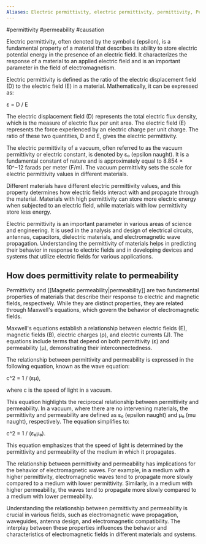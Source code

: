 ```yaml
---
Aliases: Electric permittivity, electric permittivity, permittivity, Permittivity
---
```

#permittivity #permeability #causation 

Electric permittivity, often denoted by the symbol ε (epsilon), is a fundamental property of a material that describes its ability to store electric potential energy in the presence of an electric field. It characterizes the response of a material to an applied electric field and is an important parameter in the field of electromagnetism.

Electric permittivity is defined as the ratio of the electric displacement field (D) to the electric field (E) in a material. Mathematically, it can be expressed as:

ε = D / E

The electric displacement field (D) represents the total electric flux density, which is the measure of electric flux per unit area. The electric field (E) represents the force experienced by an electric charge per unit charge. The ratio of these two quantities, D and E, gives the electric permittivity.

The electric permittivity of a vacuum, often referred to as the vacuum permittivity or electric constant, is denoted by ε₀ (epsilon naught). It is a fundamental constant of nature and is approximately equal to 8.854 × 10^−12 farads per meter (F/m). The vacuum permittivity sets the scale for electric permittivity values in different materials.

Different materials have different electric permittivity values, and this property determines how electric fields interact with and propagate through the material. Materials with high permittivity can store more electric energy when subjected to an electric field, while materials with low permittivity store less energy.

Electric permittivity is an important parameter in various areas of science and engineering. It is used in the analysis and design of electrical circuits, antennas, capacitors, dielectric materials, and electromagnetic wave propagation. Understanding the permittivity of materials helps in predicting their behavior in response to electric fields and in developing devices and systems that utilize electric fields for various applications.

## How does permittivity relate to permeability
Permittivity and [[Magnetic permeability|permeability]] are two fundamental properties of materials that describe their response to electric and magnetic fields, respectively. While they are distinct properties, they are related through Maxwell's equations, which govern the behavior of electromagnetic fields.

Maxwell's equations establish a relationship between electric fields (E), magnetic fields (B), electric charges (ρ), and electric currents (J). The equations include terms that depend on both permittivity (ε) and permeability (μ), demonstrating their interconnectedness.

The relationship between permittivity and permeability is expressed in the following equation, known as the wave equation:

c^2 = 1 / (εμ),

where c is the speed of light in a vacuum.

This equation highlights the reciprocal relationship between permittivity and permeability. In a vacuum, where there are no intervening materials, the permittivity and permeability are defined as ε₀ (epsilon naught) and μ₀ (mu naught), respectively. The equation simplifies to:

c^2 = 1 / (ε₀μ₀).

This equation emphasizes that the speed of light is determined by the permittivity and permeability of the medium in which it propagates.

The relationship between permittivity and permeability has implications for the behavior of electromagnetic waves. For example, in a medium with a higher permittivity, electromagnetic waves tend to propagate more slowly compared to a medium with lower permittivity. Similarly, in a medium with higher permeability, the waves tend to propagate more slowly compared to a medium with lower permeability.

Understanding the relationship between permittivity and permeability is crucial in various fields, such as electromagnetic wave propagation, waveguides, antenna design, and electromagnetic compatibility. The interplay between these properties influences the behavior and characteristics of electromagnetic fields in different materials and systems.
